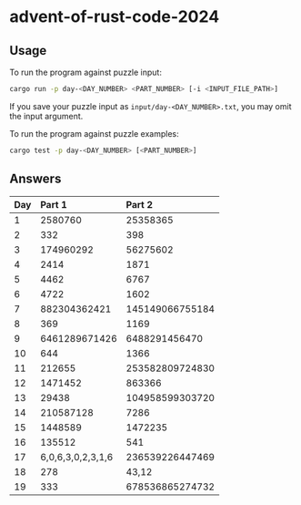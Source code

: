 # advent-of-rust-code-2024

## Usage

To run the program against puzzle input:
```bash
cargo run -p day-<DAY_NUMBER> <PART_NUMBER> [-i <INPUT_FILE_PATH>]
```

If you save your puzzle input as `input/day-<DAY_NUMBER>.txt`, you may omit the input argument.

To run the program against puzzle examples:
```bash
cargo test -p day-<DAY_NUMBER> [<PART_NUMBER>]
```

## Answers

| Day | Part 1 | Part 2 |
| :- | :- | :- |
| 1 | 2580760 | 25358365 |
| 2 | 332 | 398 |
| 3 | 174960292 | 56275602 |
| 4 | 2414 | 1871 |
| 5 | 4462 | 6767 |
| 6 | 4722 | 1602 |
| 7 | 882304362421 | 145149066755184 |
| 8 | 369 | 1169 |
| 9 | 6461289671426 | 6488291456470 |
| 10 | 644 | 1366 |
| 11 | 212655 | 253582809724830 |
| 12 | 1471452 | 863366 |
| 13 | 29438 | 104958599303720 |
| 14 | 210587128 | 7286 |
| 15 | 1448589 | 1472235 |
| 16 | 135512 | 541 |
| 17 | 6,0,6,3,0,2,3,1,6 | 236539226447469 |
| 18 | 278 | 43,12 |
| 19 | 333 | 678536865274732 |
